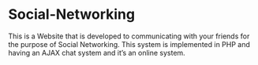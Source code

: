 # Social-Networking
This is a Website that is developed to communicating with your friends for the purpose of Social Networking. This system is implemented in PHP and having an AJAX chat system and it’s an online system.
